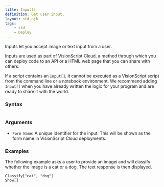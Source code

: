 ```yaml
---
title: Input[]
definition: Get user input.
layout: std.njk
tags:
    - std
    - Deploy
---
```


Inputs let you accept image or text input from a user.

Inputs are used as part of VisionScript Cloud, a method through which you can deploy code to an API or a HTML web page that you can share with others.

If a script contains an `Input[]`, it cannot be executed as a VisionScript script from the command line or a notebook environment. We recommend adding `Input[]` when you have already written the logic for your program and are ready to share it with the world.

### Syntax

```Input["Form Name"]
```
### Arguments

- `Form Name`: A unique identifier for the input. This will be shown as the form name in VisionScript Cloud deployments.

### Examples

The following example asks a user to provide an imagei and will classify whether the image is a cat or a dog. The text response is then displayed.

```Load[Input[]]
Classify["cat", "dog"]
Show[]
```